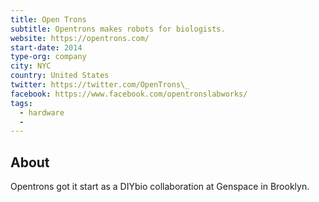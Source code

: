 ```yaml
---
title: Open Trons
subtitle: Opentrons makes robots for biologists.
website: https://opentrons.com/
start-date: 2014
type-org: company
city: NYC
country: United States
twitter: https://twitter.com/OpenTrons\_ 
facebook: https://www.facebook.com/opentronslabworks/
tags:
  - hardware
  -
---
```


## About
Opentrons got it start as a DIYbio collaboration at Genspace in Brooklyn.
